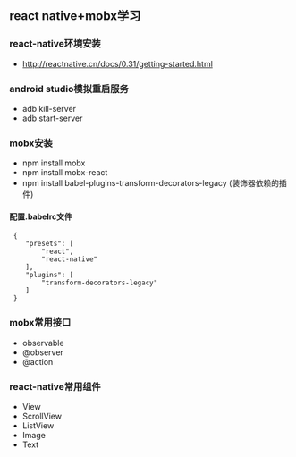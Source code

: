 ## react native+mobx学习

### react-native环境安装


 + http://reactnative.cn/docs/0.31/getting-started.html



### android studio模拟重启服务
 + adb kill-server
 + adb start-server

### mobx安装
 + npm install mobx 
 + npm install mobx-react 
 + npm install babel-plugins-transform-decorators-legacy (装饰器依赖的插件)
 
#### 配置.babelrc文件
     {
        "presets": [
            "react",
            "react-native"
        ],
        "plugins": [
            "transform-decorators-legacy"
        ]
     }

### mobx常用接口
 + observable
 + @observer
 + @action

### react-native常用组件
 + View
 + ScrollView
 + ListView
 + Image
 + Text






